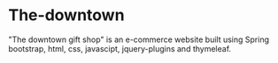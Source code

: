 # The-downtown
"The downtown gift shop" is an e-commerce website built using Spring bootstrap, html, css, javascipt, jquery-plugins and thymeleaf.

